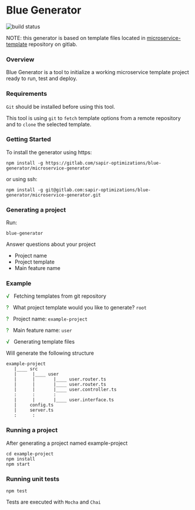 # Blue Generator

![build status](https://gitlab.com/sapir-optimizations/blue-generator/microservice-generator/badges/master/build.svg)

NOTE: this generator is based on template files located in [microservice-template](https://gitlab.com/sapir-optimizations/blue-generator/microservice-template) repository on gitlab.

### Overview
Blue Generator is a tool to initialize a working microservice template project ready to run, test and deploy.

### Requirements 
`Git` should be installed before using this tool.

This tool is using `git` to `fetch` template options from a remote repository and to `clone` the selected template.

### Getting Started
To install the generator using https:
```
npm install -g https://gitlab.com/sapir-optimizations/blue-generator/microservice-generator
```

or using ssh:
```
npm install -g git@gitlab.com:sapir-optimizations/blue-generator/microservice-generator.git
```

### Generating a project
Run: 
```
blue-generator
```

Answer questions about your project

* Project name
* Project template
* Main feature name

### Example

<span style="color:green">√</span> &nbsp; Fetching templates from git repository

<span style="color:green">?</span> &nbsp; What project template would you like to generate? `root`

<span style="color:green">?</span> &nbsp; Project name: `example-project`

<span style="color:green">?</span> &nbsp; Main feature name: `user`

<span style="color:green">√</span> &nbsp; Generating template files

Will generate the following structure

```
example-project
   |____ src
   |      |____ user
   |      |       |____ user.router.ts
   |      |       |____ user.router.ts
   |      |       |____ user.controller.ts
   :      :       :
   |      |       |____ user.interface.ts
   |     config.ts
   |     server.ts
   :      :     
```

### Running a project

After generating a project named example-project

``` 
cd example-project 
npm install
npm start
```

### Running unit tests

``` 
npm test
```

Tests are executed with `Mocha` and `Chai`

